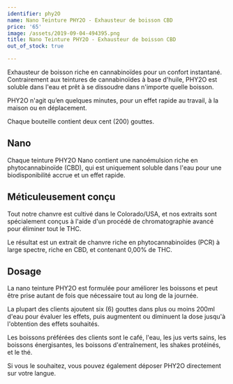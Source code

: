 ```yaml
---
identifier: phy2O
name: Nano Teinture PHY2O - Exhausteur de boisson CBD
price: '65'
image: /assets/2019-09-04-494395.png
title: Nano Teinture PHY2O - Exhausteur de boisson CBD
out_of_stock: true

---
```

Exhausteur de boisson riche en cannabinoïdes pour un confort instantané.
Contrairement aux teintures de cannabinoïdes à base d'huile, PHY2O est soluble dans l'eau et prêt à se dissoudre dans n'importe quelle boisson.

<!-- more -->

PHY2O n'agit qu’en quelques minutes, pour un effet rapide au travail, à la maison ou en déplacement.

Chaque bouteille contient deux cent (200) gouttes.

## Nano

Chaque teinture PHY2O Nano contient une nanoémulsion riche en phytocannabinoïde (CBD), qui est uniquement soluble dans l'eau pour une biodisponibilité accrue et un effet rapide.

## Méticuleusement conçu

Tout notre chanvre est cultivé dans le Colorado/USA, et nos extraits sont spécialement conçus à l'aide d'un procédé de chromatographie avancé pour éliminer tout le THC.

Le résultat est un extrait de chanvre riche en phytocannabinoïdes (PCR) à large spectre, riche en CBD, et contenant 0,00% de THC.

## Dosage
 
La nano teinture PHY2O est formulée pour améliorer les boissons et peut être prise autant de fois que nécessaire tout au long de la journée.

La plupart des clients ajoutent six (6) gouttes dans plus ou moins 200ml d'eau pour évaluer les effets, puis augmentent ou diminuent la dose jusqu'à l'obtention des effets souhaités.

Les boissons préférées des clients sont le café, l'eau, les jus verts sains, les boissons énergisantes, les boissons d'entraînement, les shakes protéinés, et le thé.

Si vous le souhaitez, vous pouvez également déposer PHY2O directement sur votre langue.

